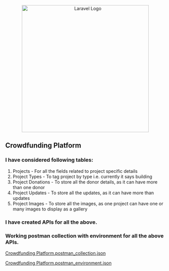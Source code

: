 <p align="center"><a href="https://laravel.com" target="_blank"><img src="https://raw.githubusercontent.com/laravel/art/master/logo-lockup/5%20SVG/2%20CMYK/1%20Full%20Color/laravel-logolockup-cmyk-red.svg" width="400" alt="Laravel Logo"></a></p>



## Crowdfunding Platform

### I have considered following tables:

1. Projects - For all the fields related to project specific details
2. Project Types - To tag project by type i.e. currently it says building
3. Project Donations - To store all the donor details, as it can have more than one donor
4. Project Updates - To store all the updates, as it can have more than updates
5. Project Images - To store all the images, as one project can have one or many images to display as a gallery

### I have created APIs for all the above.


### Working postman collection with environment for all the above APIs.

[Crowdfunding Platform.postman_collection.json](Crowdfunding%20Platform.postman_collection.json)

[Crowdfunding Platform.postman_environment.json](Crowdfunding%20Platform.postman_environment.json)